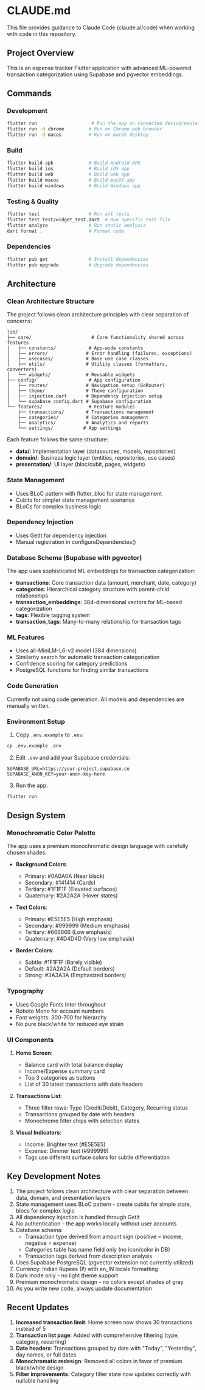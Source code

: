 # CLAUDE.md

This file provides guidance to Claude Code (claude.ai/code) when working with code in this repository.

## Project Overview

This is an expense tracker Flutter application with advanced ML-powered transaction categorization using Supabase and pgvector embeddings.

## Commands

### Development
```bash
flutter run                    # Run the app on connected device/emulator
flutter run -d chrome         # Run on Chrome web browser
flutter run -d macos          # Run on macOS desktop
```

### Build
```bash
flutter build apk             # Build Android APK
flutter build ios             # Build iOS app
flutter build web             # Build web app
flutter build macos           # Build macOS app
flutter build windows         # Build Windows app
```

### Testing & Quality
```bash
flutter test                  # Run all tests
flutter test test/widget_test.dart  # Run specific test file
flutter analyze               # Run static analysis
dart format .                 # Format code
```

### Dependencies
```bash
flutter pub get               # Install dependencies
flutter pub upgrade           # Upgrade dependencies
```

## Architecture

### Clean Architecture Structure
The project follows clean architecture principles with clear separation of concerns:

```
lib/
├── core/                      # Core functionality shared across features
│   ├── constants/            # App-wide constants
│   ├── errors/              # Error handling (failures, exceptions)
│   ├── usecases/            # Base use case classes
│   ├── utils/               # Utility classes (formatters, converters)
│   └── widgets/             # Reusable widgets
├── config/                   # App configuration
│   ├── routes/              # Navigation setup (GoRouter)
│   ├── theme/               # Theme configuration
│   ├── injection.dart       # Dependency injection setup
│   └── supabase_config.dart # Supabase configuration
└── features/                 # Feature modules
    ├── transactions/        # Transactions management
    ├── categories/          # Categories management
    ├── analytics/           # Analytics and reports
    └── settings/           # App settings
```

Each feature follows the same structure:
- **data/**: Implementation layer (datasources, models, repositories)
- **domain/**: Business logic layer (entities, repositories, use cases)
- **presentation/**: UI layer (bloc/cubit, pages, widgets)

### State Management
- Uses BLoC pattern with flutter_bloc for state management
- Cubits for simpler state management scenarios
- BLoCs for complex business logic

### Dependency Injection
- Uses GetIt for dependency injection
- Manual registration in configureDependencies()

### Database Schema (Supabase with pgvector)
The app uses sophisticated ML embeddings for transaction categorization:
- **transactions**: Core transaction data (amount, merchant, date, category)
- **categories**: Hierarchical category structure with parent-child relationships
- **transaction_embeddings**: 384-dimensional vectors for ML-based categorization
- **tags**: Flexible tagging system
- **transaction_tags**: Many-to-many relationship for transaction tags

### ML Features
- Uses all-MiniLM-L6-v2 model (384 dimensions)
- Similarity search for automatic transaction categorization
- Confidence scoring for category predictions
- PostgreSQL functions for finding similar transactions

### Code Generation
Currently not using code generation. All models and dependencies are manually written.

### Environment Setup
1. Copy `.env.example` to `.env`:
```bash
cp .env.example .env
```

2. Edit `.env` and add your Supabase credentials:
```
SUPABASE_URL=https://your-project.supabase.co
SUPABASE_ANON_KEY=your-anon-key-here
```

3. Run the app:
```bash
flutter run
```

## Design System

### Monochromatic Color Palette
The app uses a premium monochromatic design language with carefully chosen shades:

- **Background Colors**:
  - Primary: #0A0A0A (Near black)
  - Secondary: #141414 (Cards)
  - Tertiary: #1F1F1F (Elevated surfaces)
  - Quaternary: #2A2A2A (Hover states)

- **Text Colors**:
  - Primary: #E5E5E5 (High emphasis)
  - Secondary: #999999 (Medium emphasis)
  - Tertiary: #666666 (Low emphasis)
  - Quaternary: #4D4D4D (Very low emphasis)

- **Border Colors**:
  - Subtle: #1F1F1F (Barely visible)
  - Default: #2A2A2A (Default borders)
  - Strong: #3A3A3A (Emphasized borders)

### Typography
- Uses Google Fonts Inter throughout
- Roboto Mono for account numbers
- Font weights: 300-700 for hierarchy
- No pure black/white for reduced eye strain

### UI Components

1. **Home Screen**:
   - Balance card with total balance display
   - Income/Expense summary card
   - Top 3 categories as buttons
   - List of 30 latest transactions with date headers

2. **Transactions List**:
   - Three filter rows: Type (Credit/Debit), Category, Recurring status
   - Transactions grouped by date with headers
   - Monochrome filter chips with selection states

3. **Visual Indicators**:
   - Income: Brighter text (#E5E5E5)
   - Expense: Dimmer text (#999999)
   - Tags use different surface colors for subtle differentiation

## Key Development Notes

1. The project follows clean architecture with clear separation between data, domain, and presentation layers
2. State management uses BLoC pattern - create cubits for simple state, blocs for complex logic
3. All dependency injection is handled through GetIt
4. No authentication - the app works locally without user accounts
5. Database schema:
   - Transaction type derived from amount sign (positive = income, negative = expense)
   - Categories table has name field only (no icon/color in DB)
   - Transaction tags derived from description analysis
6. Uses Supabase PostgreSQL (pgvector extension not currently utilized)
7. Currency: Indian Rupees (₹) with en_IN locale formatting
8. Dark mode only - no light theme support
9. Premium monochromatic design - no colors except shades of gray
10. As you write new code, always update documentation

## Recent Updates

1. **Increased transaction limit**: Home screen now shows 30 transactions instead of 5
2. **Transaction list page**: Added with comprehensive filtering (type, category, recurring)
3. **Date headers**: Transactions grouped by date with "Today", "Yesterday", day names, or full dates
4. **Monochromatic redesign**: Removed all colors in favor of premium black/white design
5. **Filter improvements**: Category filter state now updates correctly with nullable handling